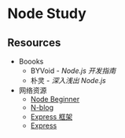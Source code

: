 # Node Study

## Resources

- Boooks
  - BYVoid - *Node.js 开发指南*
  - 朴灵 - *深入浅出 Node.js*
- 网络资源
  - [Node Beginner](https://www.nodebeginner.org/index-zh-cn.html)
  - [N-blog](https://www.gitbook.com/book/maninboat/n-blog/details)
  - [Express 框架](http://javascript.ruanyifeng.com/nodejs/express.html)
  - [Express](http://expressjs.com/)
